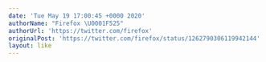 ```yaml
---
date: 'Tue May 19 17:00:45 +0000 2020'
authorName: "Firefox \U0001F525"
authorUrl: 'https://twitter.com/firefox'
originalPost: 'https://twitter.com/firefox/status/1262790306119942144'
layout: like
---
```

